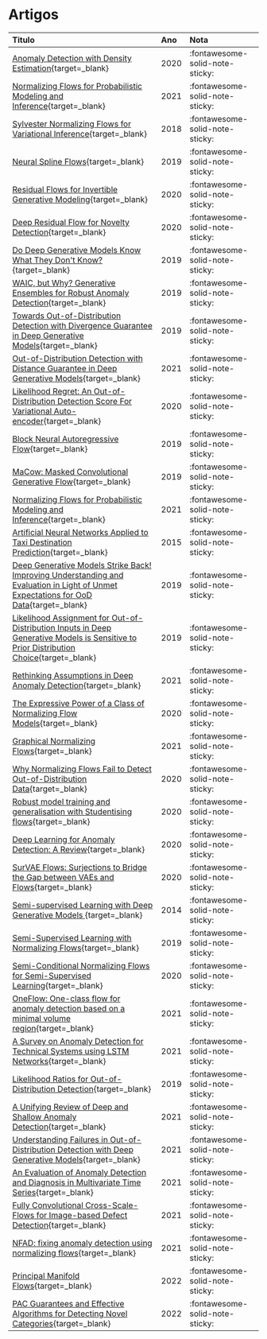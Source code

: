 # Artigos

| Titulo | Ano | Nota |
|:---|:---|:---|
| [Anomaly Detection with Density Estimation](https://arxiv.org/pdf/2001.04990.pdf){target=_blank} | 2020 | :fontawesome-solid-note-sticky: |
| [Normalizing Flows for Probabilistic Modeling and Inference](https://arxiv.org/pdf/1912.02762.pdf){target=_blank} | 2021 | :fontawesome-solid-note-sticky: |
| [Sylvester Normalizing Flows for Variational Inference](http://auai.org/uai2018/proceedings/papers/156.pdf){target=_blank} | 2018 | :fontawesome-solid-note-sticky: |
| [Neural Spline Flows](https://arxiv.org/pdf/1906.04032.pdf){target=_blank} | 2019 | :fontawesome-solid-note-sticky: |
| [Residual Flows for Invertible Generative Modeling](https://arxiv.org/pdf/1906.02735.pdf){target=_blank} | 2020 | :fontawesome-solid-note-sticky: |
| [Deep Residual Flow for Novelty Detection](https://arxiv.org/pdf/2001.05419.pdf){target=_blank} | 2020 | :fontawesome-solid-note-sticky: |
| [Do Deep Generative Models Know What They Don't Know?](https://arxiv.org/pdf/1810.09136.pdf){target=_blank} | 2019 | :fontawesome-solid-note-sticky: |
| [WAIC, but Why? Generative Ensembles for Robust Anomaly Detection](https://arxiv.org/pdf/1810.01392.pdf){target=_blank} | 2019 | :fontawesome-solid-note-sticky: |
| [Towards Out-of-Distribution Detection with Divergence Guarantee in Deep Generative Models](https://arxiv.org/pdf/1906.02994.pdf){target=_blank} | 2019 | :fontawesome-solid-note-sticky: |
| [Out-of-Distribution Detection with Distance Guarantee in Deep Generative Models](https://arxiv.org/pdf/2002.03328.pdf){target=_blank} | 2021 | :fontawesome-solid-note-sticky: |
| [Likelihood Regret: An Out-of-Distribution Detection Score For Variational Auto-encoder](https://arxiv.org/pdf/2003.02977.pdf){target=_blank} | 2020 | :fontawesome-solid-note-sticky: |
| [Block Neural Autoregressive Flow](https://arxiv.org/pdf/1904.04676.pdf){target=_blank} | 2019 | :fontawesome-solid-note-sticky: |
| [MaCow: Masked Convolutional Generative Flow](https://papers.nips.cc/paper/8824-macow-masked-convolutional-generative-flow.pdf){target=_blank} | 2019 | :fontawesome-solid-note-sticky: |
| [Normalizing Flows for Probabilistic Modeling and Inference](https://arxiv.org/pdf/1912.02762.pdf){target=_blank} | 2021 | :fontawesome-solid-note-sticky: |
| [Artificial Neural Networks Applied to Taxi Destination Prediction](https://arxiv.org/pdf/1508.00021.pdf){target=_blank} | 2015 | :fontawesome-solid-note-sticky: |
| [Deep Generative Models Strike Back! Improving Understanding and Evaluation in Light of Unmet Expectations for OoD Data](https://arxiv.org/pdf/1911.04699.pdf){target=_blank} | 2019 | :fontawesome-solid-note-sticky: |
| [Likelihood Assignment for Out-of-Distribution Inputs in Deep Generative Models is Sensitive to Prior Distribution Choice](https://arxiv.org/pdf/1911.06515.pdf){target=_blank} | 2019 | :fontawesome-solid-note-sticky: |
| [Rethinking Assumptions in Deep Anomaly Detection](https://arxiv.org/pdf/2006.00339.pdf){target=_blank} | 2021 | :fontawesome-solid-note-sticky: |
| [The Expressive Power of a Class of Normalizing Flow Models](https://arxiv.org/pdf/2006.00392.pdf){target=_blank} | 2020 | :fontawesome-solid-note-sticky: |
| [Graphical Normalizing Flows](https://arxiv.org/pdf/2006.02548.pdf){target=_blank} | 2021 | :fontawesome-solid-note-sticky: |
| [Why Normalizing Flows Fail to Detect Out-of-Distribution Data](https://arxiv.org/pdf/2006.08545.pdf){target=_blank} | 2020 | :fontawesome-solid-note-sticky: |
| [Robust model training and generalisation with Studentising flows](https://arxiv.org/pdf/2006.06599.pdf){target=_blank} | 2020 | :fontawesome-solid-note-sticky: |
| [Deep Learning for Anomaly Detection: A Review](https://arxiv.org/pdf/2007.02500.pdf){target=_blank} | 2020 | :fontawesome-solid-note-sticky: |
| [SurVAE Flows: Surjections to Bridge the Gap between VAEs and Flows](https://arxiv.org/pdf/2007.02731.pdf){target=_blank} | 2020 | :fontawesome-solid-note-sticky: |
| [Semi-supervised Learning with Deep Generative Models ](http://papers.nips.cc/paper/5352-semi-supervised-learning-with-deep-generative-models.pdf){target=_blank} | 2014 | :fontawesome-solid-note-sticky: |
| [Semi-Supervised Learning with Normalizing Flows](https://arxiv.org/pdf/1912.13025.pdf){target=_blank} | 2019 | :fontawesome-solid-note-sticky: |
| [Semi-Conditional Normalizing Flows for Semi-Supervised Learning](https://arxiv.org/pdf/1905.00505.pdf){target=_blank} | 2020 | :fontawesome-solid-note-sticky: |
| [OneFlow: One-class flow for anomaly detection based on a minimal volume region](https://arxiv.org/pdf/2010.03002.pdf){target=_blank} | 2021 | :fontawesome-solid-note-sticky: |
| [A Survey on Anomaly Detection for Technical Systems using LSTM Networks](https://arxiv.org/pdf/2105.13810.pdf){target=_blank} | 2021 | :fontawesome-solid-note-sticky: |
| [Likelihood Ratios for Out-of-Distribution Detection](https://arxiv.org/pdf/1906.02845.pdf){target=_blank} | 2019 | :fontawesome-solid-note-sticky: |
| [A Unifying Review of Deep and Shallow Anomaly Detection](https://arxiv.org/pdf/2009.11732.pdf){target=_blank} | 2021 | :fontawesome-solid-note-sticky: |
| [Understanding Failures in Out-of-Distribution Detection with Deep Generative Models](https://arxiv.org/pdf/2107.06908.pdf){target=_blank} | 2021 | :fontawesome-solid-note-sticky: |
| [An Evaluation of Anomaly Detection and Diagnosis in Multivariate Time Series](https://arxiv.org/pdf/2109.11428.pdf){target=_blank} | 2021 | :fontawesome-solid-note-sticky: |
| [Fully Convolutional Cross-Scale-Flows for Image-based Defect Detection](https://arxiv.org/pdf/2110.02855.pdf){target=_blank} | 2021 | :fontawesome-solid-note-sticky: |
| [NFAD: fixing anomaly detection using normalizing flows](https://arxiv.org/pdf/1912.09323.pdf){target=_blank} | 2021 | :fontawesome-solid-note-sticky: |
| [Principal Manifold Flows](https://arxiv.org/pdf/2202.07037.pdf){target=_blank} | 2022 | :fontawesome-solid-note-sticky: |
| [PAC Guarantees and Effective Algorithms for Detecting Novel Categories](https://www.jmlr.org/papers/volume23/21-0451/21-0451.pdf){target=_blank} | 2022 | :fontawesome-solid-note-sticky: |
